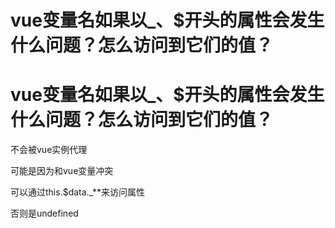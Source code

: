# vue变量名如果以_、$开头的属性会发生什么问题？怎么访问到它们的值？

# vue变量名如果以_、$开头的属性会发生什么问题？怎么访问到它们的值？

不会被vue实例代理

可能是因为和vue变量冲突

可以通过this.$data._**来访问属性

否则是undefined